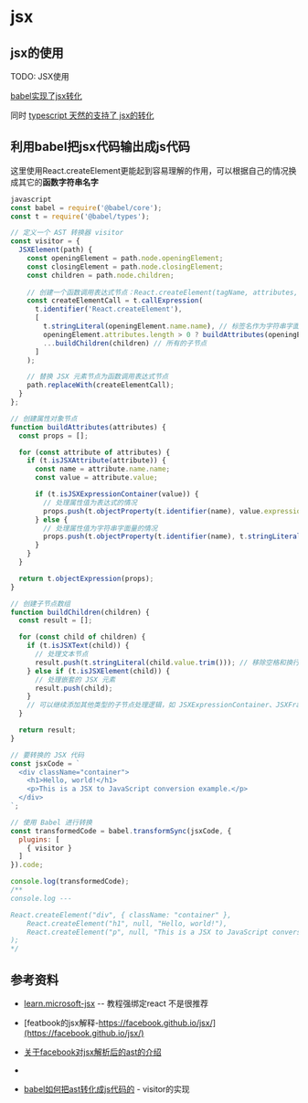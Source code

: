 # jsx

## jsx的使用

TODO: JSX使用


[babel实现了jsx转化](https://github.com/babel/babel/blob/main/packages/babel-parser/src/plugins/jsx/index.ts)

同时 [typescript 天然的支持了 jsx的转化](https://github.com/microsoft/TypeScript/blob/main/src/compiler/transformers/jsx.ts)


## 利用babel把jsx代码输出成js代码 

这里使用React.createElement更能起到容易理解的作用，可以根据自己的情况换成其它的**函数字符串名字**

```js
javascript
const babel = require('@babel/core');
const t = require('@babel/types');

// 定义一个 AST 转换器 visitor
const visitor = {
  JSXElement(path) {
    const openingElement = path.node.openingElement;
    const closingElement = path.node.closingElement;
    const children = path.node.children;
    
    // 创建一个函数调用表达式节点：React.createElement(tagName, attributes, ...children)
    const createElementCall = t.callExpression(
      t.identifier('React.createElement'),
      [
        t.stringLiteral(openingElement.name.name), // 标签名作为字符串字面量
        openingElement.attributes.length > 0 ? buildAttributes(openingElement.attributes) : t.nullLiteral(), // 属性对象或者 null
        ...buildChildren(children) // 所有的子节点
      ]
    );

    // 替换 JSX 元素节点为函数调用表达式节点
    path.replaceWith(createElementCall);
  }
};

// 创建属性对象节点
function buildAttributes(attributes) {
  const props = [];

  for (const attribute of attributes) {
    if (t.isJSXAttribute(attribute)) {
      const name = attribute.name.name;
      const value = attribute.value;

      if (t.isJSXExpressionContainer(value)) {
        // 处理属性值为表达式的情况
        props.push(t.objectProperty(t.identifier(name), value.expression));
      } else {
        // 处理属性值为字符串字面量的情况
        props.push(t.objectProperty(t.identifier(name), t.stringLiteral(value.value)));
      }
    }
  }

  return t.objectExpression(props);
}

// 创建子节点数组
function buildChildren(children) {
  const result = [];

  for (const child of children) {
    if (t.isJSXText(child)) {
      // 处理文本节点
      result.push(t.stringLiteral(child.value.trim())); // 移除空格和换行符
    } else if (t.isJSXElement(child)) {
      // 处理嵌套的 JSX 元素
      result.push(child);
    }
    // 可以继续添加其他类型的子节点处理逻辑，如 JSXExpressionContainer、JSXFragment 等
  }

  return result;
}

// 要转换的 JSX 代码
const jsxCode = `
  <div className="container">
    <h1>Hello, world!</h1>
    <p>This is a JSX to JavaScript conversion example.</p>
  </div>
`;

// 使用 Babel 进行转换
const transformedCode = babel.transformSync(jsxCode, {
  plugins: [
    { visitor }
  ]
}).code;

console.log(transformedCode);
/**
console.log ---

React.createElement("div", { className: "container" },
    React.createElement("h1", null, "Hello, world!"),
    React.createElement("p", null, "This is a JSX to JavaScript conversion example.")
);
*/
```


## 参考资料

- [learn.microsoft-jsx](https://learn.microsoft.com/zh-cn/training/modules/react-get-started/2-javascript-xml?source=recommendations) -- 教程强绑定react 不是很推荐


- [featbook的jsx解释-https://facebook.github.io/jsx/](https://facebook.github.io/jsx/)

- [关于facebook对jsx解析后的ast的介绍](https://github.com/facebook/jsx/blob/main/AST.md)
- 
- [babel如何把ast转化成js代码的](https://www.cnblogs.com/goloving/p/14078228.html) - visitor的实现